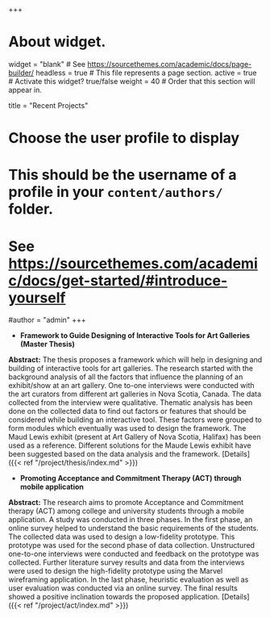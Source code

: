 +++
# About widget.
widget = "blank"  # See https://sourcethemes.com/academic/docs/page-builder/
headless = true  # This file represents a page section.
active = true  # Activate this widget? true/false
weight = 40  # Order that this section will appear in.

title = "Recent Projects"

# Choose the user profile to display
# This should be the username of a profile in your `content/authors/` folder.
# See https://sourcethemes.com/academic/docs/get-started/#introduce-yourself
#author = "admin"
+++

- **Framework to Guide Designing of Interactive Tools for Art Galleries (Master Thesis)**

**Abstract:** The thesis proposes a framework which will help in designing and building of interactive tools for art galleries. The research started with the background analysis of all the factors that influence the planning of an exhibit/show at an art gallery. One to-one interviews were conducted with the art curators from different art galleries in Nova Scotia, Canada. The data collected from the interview were qualitative. Thematic analysis has been done on the collected data to find out factors or features that should be considered while building an interactive tool. These factors were grouped to form modules which eventually was used to design the framework. The Maud Lewis exhibit (present at Art Gallery of Nova Scotia, Halifax) has been used as a reference. Different solutions for the Maude Lewis exhibit have been suggested based on the data analysis and the framework. [Details]({{< ref "/project/thesis/index.md" >}})

- **Promoting Acceptance and Commitment Therapy (ACT) through mobile application**

**Abstract:** The research aims to promote Acceptance and Commitment therapy (ACT) among college and university students through a mobile application. A study was conducted in three phases. In the first phase, an online survey helped to understand the basic requirements of the students. The collected data was used to design a low-fidelity prototype. This prototype was used for the second phase of data collection. Unstructured one-to-one interviews were conducted and feedback on the prototype was collected. Further literature survey results and data from the interviews were used to design the high-fidelity prototype using the Marvel wireframing application. In the last phase, heuristic evaluation as well as user evaluation was conducted via an online survey. The final results showed a positive inclination towards the proposed application.
[Details]({{< ref "/project/act/index.md" >}})
